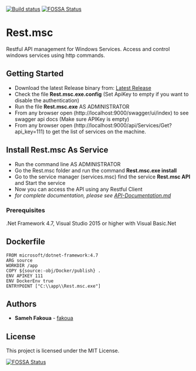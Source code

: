 [![Build status](https://ci.appveyor.com/api/projects/status/sx1sg65qx7p42w28?svg=true)](https://ci.appveyor.com/project/fakoua/rest-msc)
[![FOSSA Status](https://app.fossa.io/api/projects/git%2Bgithub.com%2Ffakoua%2FRest.msc.svg?type=shield)](https://app.fossa.io/projects/git%2Bgithub.com%2Ffakoua%2FRest.msc?ref=badge_shield)

# Rest.msc
Restful API management for Windows Services. Access and control windows services using http commands.

## Getting Started

- Download the latest Release binary from: [Latest Release](https://github.com/fakoua/Rest.msc/releases)
- Check the file **Rest.msc.exe.config** (Set ApiKey to empty if you want to disable the authentication)
- Run the file **Rest.msc.exe** AS ADMINISTRATOR
- From any browser open (http://localhost:9000/swagger/ui/index) to see swagger api docs (Make sure APIKey is empty)
- From any browser open (http://localhost:9000/api/Services/Get?api_key=111) to get the list of services on the machine.

## Install Rest.msc As Service

- Run the command line AS ADMINISTRATOR
- Go the Rest.msc folder and run the command **Rest.msc.exe install**
- Go to the service manager (services.msc) find the service **Rest.msc API** and Start the service
- Now you can access the API using any Restful Client
- *for complete documentation, please see [API-Documentation.md](API-Documentation.md)*

### Prerequisites

.Net Framework 4.7, Visual Studio 2015 or higher with Visual Basic.Net

## Dockerfile

```
FROM microsoft/dotnet-framework:4.7
ARG source
WORKDIR /app
COPY ${source:-obj/Docker/publish} .
ENV APIKEY 111
ENV DockerEnv true
ENTRYPOINT ["C:\\app\\Rest.msc.exe"]
```

## Authors

* **Sameh Fakoua** - [fakoua](https://github.com/fakoua)

## License

This project is licensed under the MIT License.


[![FOSSA Status](https://app.fossa.io/api/projects/git%2Bgithub.com%2Ffakoua%2FRest.msc.svg?type=large)](https://app.fossa.io/projects/git%2Bgithub.com%2Ffakoua%2FRest.msc?ref=badge_large)